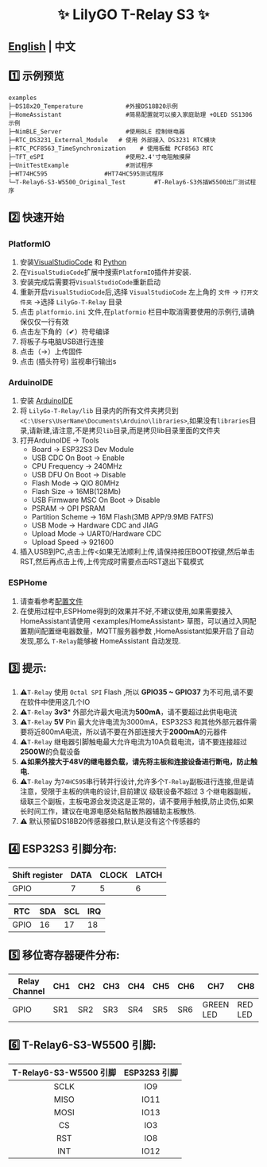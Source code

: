 <!--
 * @Description: None
 * @version: V1.0.0
 * @Author: None
 * @Date: 2024-05-29 14:38:46
 * @LastEditors: LILYGO_L
 * @LastEditTime: 2024-05-29 16:53:51
 * @License: GPL 3.0
-->



<h1 align = "center">✨ LilyGO T-Relay S3 ✨</h1>

## **[English](RELAY_ESP32S3.MD) | 中文**


## 1️⃣ 示例预览

```
examples 
├─DS18x20_Temperature            #外接DS18B20示例     
├─HomeAssistant                  #简易配置就可以接入家庭助理 +OLED SS1306  示例
├─NimBLE_Server                  #使用BLE 控制继电器        
├─RTC_DS3231_External_Module   # 使用 外部接入 DS3231 RTC模块
├─RTC_PCF8563_TimeSynchronization    # 使用板载 PCF8563 RTC 
├─TFT_eSPI                       #使用2.4'寸电阻触摸屏 
├─UnitTestExample                #测试程序     
├─HT74HC595                #HT74HC595测试程序     
└─T-Relay6-S3-W5500_Original_Test        #T-Relay6-S3外插W5500出厂测试程序     

```


## 2️⃣ 快速开始

### PlatformIO

1. 安装[VisualStudioCode](https://code.visualstudio.com/) 和 [Python](https://www.python.org/)
2. 在`VisualStudioCode`扩展中搜索`PlatformIO`插件并安装.
3. 安装完成后需要将`VisualStudioCode`重新启动
4. 重新开启`VisualStudioCode`后,选择 `VisualStudioCode` 左上角的 `文件` -> `打开文件夹` ->选择 `LilyGo-T-Relay` 目录
5. 点击 `platformio.ini` 文件,在`platformio` 栏目中取消需要使用的示例行,请确保仅仅一行有效
6. 点击左下角的（✔）符号编译
7. 将板子与电脑USB进行连接
8. 点击（→）上传固件
9. 点击 (插头符号) 监视串行输出s


### ArduinoIDE


1. 安装 [ArduinoIDE](https://www.arduino.cc/en/software)
2. 将 `LilyGo-T-Relay/lib` 目录内的所有文件夹拷贝到`<C:\Users\UserName\Documents\Arduino\libraries>`,如果没有`libraries`目录,请新建,请注意,不是拷贝`lib`目录,而是拷贝lib目录里面的文件夹
3. 打开ArduinoIDE -> Tools 
   - Board -> ESP32S3 Dev Module
   - USB CDC On Boot -> Enable
   - CPU Frequency -> 240MHz
   - USB DFU On Boot -> Disable
   - Flash Mode -> QIO 80MHz
   - Flash Size -> 16MB(128Mb)
   - USB Firmware MSC On Boot -> Disable
   - PSRAM -> OPI PSRAM
   - Partition Scheme -> 16M Flash(3MB APP/9.9MB FATFS)
   - USB Mode -> Hardware CDC and JIAG
   - Upload Mode -> UART0/Hardware CDC
   - Upload Speed -> 921600
4. 插入USB到PC,点击上传<如果无法顺利上传,请保持按压BOOT按键,然后单击RST,然后再点击上传,上传完成时需要点击RST退出下载模式

### ESPHome

1. 请查看参考[配置文件](./esphome/relay.yaml)
2. 在使用过程中,ESPHome得到的效果并不好,不建议使用,如果需要接入HomeAssistant请使用 <examples/HomeAssistant> 草图，可以通过入网配置期间配置继电器数量，MQTT服务器参数 ,HomeAssistant如果开启了自动发现,那么 `T-Relay`能够被 HomeAssistant 自动发现.



## 3️⃣ 提示:

1. ⚠`T-Relay` 使用 `Octal SPI` Flash ,所以 **GPIO35 ~ GPIO37** 为不可用,请不要在软件中使用这几个IO
2. ⚠`T-Relay` **3v3*** 外部允许最大电流为**500mA**，请不要超过此供电电流
3. ⚠`T-Relay` **5V** Pin 最大允许电流为3000mA，ESP32S3 和其他外部元器件需要将近800mA电流，所以请不要在外部连接大于**2000mA**的元器件
4. ⚠`T-Relay` 继电器引脚触电最大允许电流为10A负载电流，请不要连接超过**2500W**的负载设备
5. ⚠**如果外接大于48V的继电器负载，请先将主板和连接设备进行断电，防止触电.**
6. ⚠`T-Relay` 为`74HC595`串行转并行设计,允许多个`T-Relay`副板进行连接,但是请注意，受限于主板的供电的设计,目前建议 级联设备不超过 3 个继电器副板，级联三个副板，主板电源会发烫这是正常的，请不要用手触摸,防止烫伤,如果长时间工作，建议在电源电感处粘贴散热器辅助主板散热.
7. ⚠ 默认预留DS18B20传感器接口,默认是没有这个传感器的


## 4️⃣ ESP32S3 引脚分布:

| Shift register | DATA | CLOCK | LATCH |
| -------------- | ---- | ----- | ----- |
| GPIO           | 7    | 5     | 6     |

| RTC  | SDA | SCL | IRQ |
| ---- | --- | --- | --- |
| GPIO | 16  | 17  | 18  |

## 5️⃣ 移位寄存器硬件分布:

| Relay Channel | CH1 | CH2 | CH3 | CH4 | CH5 | CH6 | CH7       | CH8     |
| ------------- | --- | --- | --- | --- | --- | --- | --------- | ------- |
| GPIO          | SR1 | SR2 | SR3 | SR4 | SR5 | SR6 | GREEN LED | RED LED |

## 6️⃣ T-Relay6-S3-W5500 引脚:

| T-Relay6-S3-W5500 引脚  | ESP32S3 引脚|
| :------------------: | :------------------:|
| SCLK         | IO9       |
| MISO         | IO11       |
| MOSI         | IO13       |
| CS         | IO3       |
| RST         | IO8       |
| INT         | IO12       |

